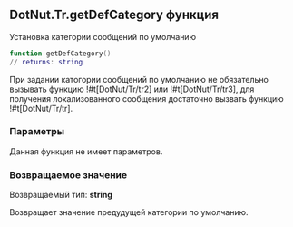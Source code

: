 ## DotNut.Tr.getDefCategory функция

Установка категории сообщений по умолчанию


```lua
function getDefCategory()
// returns: string
```


При задании катогории сообщений по умолчанию не обязательно вызывать функцию !#t[DotNut/Tr/tr2] или !#t[DotNut/Tr/tr3], для получения локализованного сообщения достаточно вызвать функцию !#t[DotNut/Tr/tr].


### Параметры

Данная функция не имеет параметров.

### Возвращаемое значение

Возвращаемый тип: **string**

Возвращает значение предудущей категории по умолчанию.

